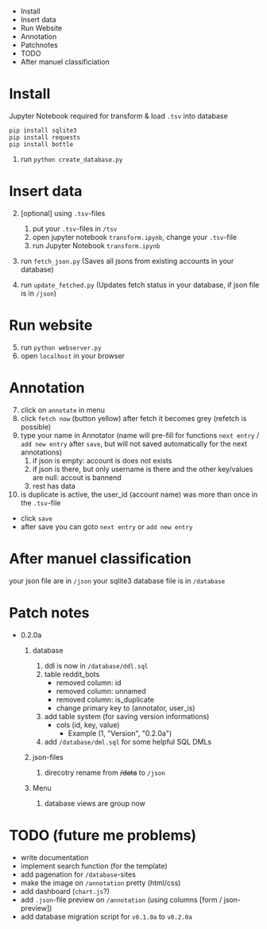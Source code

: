 #

+ Install
+ Insert data
+ Run Website
+ Annotation
+ Patchnotes
+ TODO
+ After manuel classificiation


# Install

Jupyter Notebook required for transform & load `.tsv` into database

    pip install sqlite3
    pip install requests
    pip install bottle



1. run `python create_database.py`

# Insert data

2. [optional] using `.tsv`-files
    1. put your `.tsv`-files in `/tsv`
    2. open jupyter notebook `transform.ipynb`, change your `.tsv`-file
    3. run Jupyter Notebook `transform.ipynb`

3. run `fetch_json.py`  (Saves all jsons from existing accounts in your database)
4. run `update_fetched.py` (Updates fetch status in your database, if json file is in `/json`)


# Run website

5. run `python webserver.py`
6. open `localhost` in your browser

# Annotation

7. click on `annotate` in menu 
8. click `fetch now` (button yellow) after fetch it becomes grey (refetch is possible)
9. type your name in Annotator (name will pre-fill for functions `next entry` / `add new entry` after `save`, but will not saved automatically for the next annotations)
    1. if json is empty: account is does not exists 
    2. if json is there, but only username is there and the other key/values are null: accout is bannend
    3. rest has data
10. is duplicate is active, the user_id (account name) was more than once in the `.tsv`-file

+ click `save`
+ after save you can goto `next entry` or `add new entry`

# After manuel classification

your json file are in `/json`
your sqlite3 database file is in `/database`


# Patch notes
+ 0.2.0a
    1. database
        1. ddl is now in `/database/ddl.sql`
        2. table reddit_bots
            + removed column: id
            + removed column: unnamed
            + removed column: is_duplicate
            + change primary key to (annotator, user_is)
        3. add table system (for saving version informations)
            + cols (id, key, value)
                + Example (1, "Version", "0.2.0a") 
        4. add `/database/dml.sql` for some helpful SQL DMLs 

    2. json-files 
        1. direcotry rename from ~~/data~~ to `/json` 
    
    3. Menu
        1. database views are group now
    



# TODO (future me problems)

+ write documentation
+ implement search function (for the template)
+ add pagenation for `/database`-sites
+ make the image on `/annotation` pretty (html/css)
+ add dashboard (`chart.js`?)
+ add `.json`-file preview on `/annotation` (using columns [form / json-preview])
+ add database migration script for `v0.1.0a` to `v0.2.0a`

